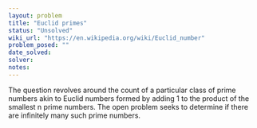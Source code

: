```yaml
---
layout: problem
title: "Euclid primes"
status: "Unsolved"
wiki_url: "https://en.wikipedia.org/wiki/Euclid_number"
problem_posed: ""
date_solved:
solver:
notes:
---
```

The question revolves around the count of a particular class of prime numbers akin to Euclid numbers formed by adding 1 to the product of the smallest n prime numbers. The open problem seeks to determine if there are infinitely many such prime numbers.